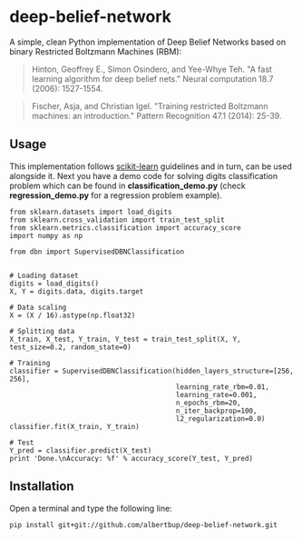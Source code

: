 # deep-belief-network
A simple, clean Python implementation of Deep Belief Networks based on binary Restricted Boltzmann Machines (RBM):
> Hinton, Geoffrey E., Simon Osindero, and Yee-Whye Teh. "A fast learning algorithm for deep belief nets." Neural computation 18.7 (2006): 1527-1554.

> Fischer, Asja, and Christian Igel. "Training restricted Boltzmann machines: an introduction." Pattern Recognition 47.1 (2014): 25-39.

## Usage
This implementation follows [scikit-learn](http://scikit-learn.org) guidelines and in turn, can be used alongside it. Next you have a demo code for solving digits classification problem which can be found in **classification_demo.py** (check **regression_demo.py** for a regression problem example).
    
    from sklearn.datasets import load_digits
    from sklearn.cross_validation import train_test_split
    from sklearn.metrics.classification import accuracy_score
    import numpy as np
    
    from dbn import SupervisedDBNClassification
    
    
    # Loading dataset
    digits = load_digits()
    X, Y = digits.data, digits.target
    
    # Data scaling
    X = (X / 16).astype(np.float32)
    
    # Splitting data
    X_train, X_test, Y_train, Y_test = train_test_split(X, Y, test_size=0.2, random_state=0)
    
    # Training
    classifier = SupervisedDBNClassification(hidden_layers_structure=[256, 256],
                                             learning_rate_rbm=0.01,
                                             learning_rate=0.001,
                                             n_epochs_rbm=20,
                                             n_iter_backprop=100,
                                             l2_regularization=0.0)
    classifier.fit(X_train, Y_train)
    
    # Test
    Y_pred = classifier.predict(X_test)
    print 'Done.\nAccuracy: %f' % accuracy_score(Y_test, Y_pred)

## Installation
Open a terminal and type the following line:

    pip install git+git://github.com/albertbup/deep-belief-network.git
